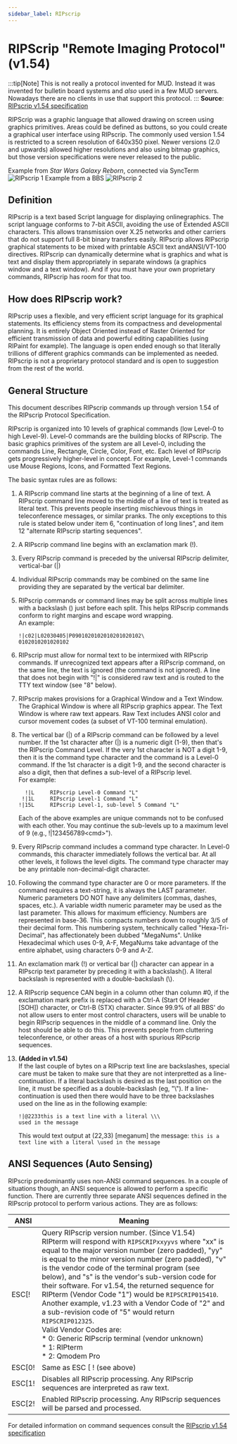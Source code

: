 ```yaml
---
sidebar_label: RIPscrip
---
```

# RIPScrip "Remote Imaging Protocol" (v1.54)

:::tip[Note]
This is not really a protocol invented for MUD. Instead it was invented for bulletin board systems and *also* used in a few MUD servers. Nowadays there are no clients in use that support this protocol.
:::
**Source**: [RIPscrip v1.54 specification](RIPScrip-1.54.doc)

RIPScrip was a graphic language that allowed drawing on screen using graphics primitives. Areas could be defined as buttons, so you could create a graphical user interface using RIPscrip. The commonly used version 1.54 is restricted to a screen resolution of 640x350 pixel. Newer versions (2.0 and upwards) allowed higher resolutions and also using bitmap graphics, but those version specifications were never released to the public. 

Example from *Star Wars Galaxy Reborn*, connected via SyncTerm
![RIPscrip 1](ripscrip1.webp)
Example from a BBS
![RIPscrip 2](ripscrip2.png)

## Definition

RIPscrip is a text based Script language for displaying onlinegraphics.  The script language conforms to 7-bit ASCII, avoiding the use of Extended ASCII characters.  This allows transmission over X.25 networks and other carriers that do not support full 8-bit binary transfers easily.  RIPscrip allows RIPscrip graphical statements to be mixed with printable ASCII text andANSI/VT-100 directives.  RIPscrip can dynamically determine what is graphics and what is text and display them appropriately in separate windows (a graphics window and a text window).  And if you must have your own proprietary commands, RIPscrip has room for that too.

## How does RIPscrip work?

RIPscrip uses a flexible, and very efficient script language for its graphical statements.  Its efficiency stems from its compactness and developmental planning.  It is entirely Object Oriented instead of Raster Oriented for efficient transmission of data and powerful editing capabilities (using RIPaint for example).  The language is open ended enough so that literally trillions of different graphics commands can be implemented as needed.  RIPscrip is not a proprietary protocol standard and is open to suggestion from the rest of the world.


## General Structure

This document describes RIPscrip commands up through version 1.54 of the RIPscrip Protocol Specification.

RIPscrip is organized into 10 levels of graphical commands (low Level-0 to high Level-9).  Level-0 commands are the building blocks of RIPscrip.  The basic graphics primitives of the system are all Level-0, including the commands Line, Rectangle, Circle, Color, Font, etc.  Each level of RIPscrip gets progressively higher-level in concept.  For example, Level-1 commands use Mouse Regions, Icons, and Formatted Text Regions.

The basic syntax rules are as follows:

1.  A RIPscrip command line starts at the beginning of a line of text.  A RIPscrip command line moved to the middle of a line of text is treated as literal text. This prevents people inserting mischievous things in teleconference messages, or similar pranks. The only exceptions to this rule is stated below under item 6, "continuation of long lines", and item 12 "alternate RIPscrip starting sequences".

2.  A RIPscrip command line begins with an exclamation mark (!).

3.  Every RIPscrip command is preceded by the universal RIPscrip delimiter, vertical-bar (|)

4.  Individual RIPscrip commands may be combined on the same line providing they are separated by the vertical bar delimiter.

5.  RIPscrip commands or command lines may be split across multiple lines with a backslash (\) just before each split.  This helps RIPscrip commands conform to right margins and escape word wrapping.<br/>
    An example:
    ```
    !|c02|L02030405|P0901020102010201020102\
    0102010201020102
    ```
6.  RIPscrip must allow for normal text to be intermixed with RIPscrip commands.  If unrecognized text appears after a RIPscrip command, on the same line, the text is ignored (the command is not ignored).  A line that does not begin with "!|" is considered raw text and is routed to the TTY text window (see "8" below).

7.  RIPscrip makes provisions for a Graphical Window and a Text Window.  The Graphical Window is where all RIPscrip graphics appear.  The Text Window is where raw text appears.  Raw Text includes ANSI color and cursor movement codes (a subset of VT-100 terminal emulation).

8.  The vertical bar (|) of a RIPscrip command can be followed by a level number.  If the 1st character after (|) is a numeric digit (1-9), then that's the RIPscrip Command Level.  If the very 1st character is NOT a digit 1-9, then it is the command type character and the command is a Level-0 command.  If the 1st character is a digit 1-9, and the second character is also a digit, then that defines a sub-level of a RIPscrip level.  
    For example:
    ```
      !|L     RIPscrip Level-0 Command "L"
     !|1L     RIPscrip Level-1 Command "L"
    !|15L     RIPscrip Level-1, sub-level 5 Command "L"
    ```
    Each of the above examples are unique commands not to be confused with each other.  You may continue the sub-levels up to a maximum level of 9 (e.g., !|123456789&lt;cmd&gt;").

9.  Every RIPscrip command includes a command type character.  In Level-0 commands, this character immediately follows the vertical bar.  At all other levels, it follows the level digits.  The command type character may be any printable non-decimal-digit character.

10. Following the command type character are 0 or more parameters. If the command requires a text-string, it is always the LAST parameter.  Numeric parameters DO NOT have any delimiters (commas, dashes, spaces, etc.).  A variable width numeric parameter may be used as the last parameter.  This allows for maximum efficiency.  Numbers are represented in base-36.  This compacts numbers down to roughly 3/5 of their decimal form. This numbering system, technically called "Hexa-Tri-Decimal", has affectionately been dubbed "MegaNums".  Unlike Hexadecimal which uses 0-9, A-F, MegaNums take advantage of the entire alphabet, using characters 0-9 and A-Z.

11. An exclamation mark (!) or vertical bar (|) character can appear in a RIPscrip text parameter by preceding it with a backslash(\). A literal backslash is represented with a double-backslash (\\).

12. A RIPscrip sequence CAN begin in a column other than column #0, if the exclamation mark prefix is replaced with a Ctrl-A (Start Of Header [SOH]) character, or Ctrl-B (STX) character.  Since 99.9% of all BBS' do not allow users to enter most control characters, users will be unable to begin RIPscrip sequences in the middle of a command line.  Only the host should be able to do this.  This prevents people from cluttering  teleconference, or other areas of a host with spurious RIPscrip sequences.

13. **(Added in v1.54)**<br/>
    If the last couple of bytes on a RIPscrip text line are backslashes, special care must be taken to make sure that they are not interpretted as a line-continuation.  If a literal backslash is desired as the last position on the line, it must be specified as a double-backslash (eg, "\\").  If a line- continuation is used then there would have to be three backslashes used on the line as in the following example: 
    ```                                                                  
    !|@2233this is a text line with a literal \\\
    used in the message 
    ```
    This would text output at (22,33) [meganum] the message:
    ``this is a text line with a literal \used in the message``

## ANSI Sequences (Auto Sensing)

RIPscrip predominantly uses non-ANSI command sequences.  In a couple of situations though, an ANSI sequence is allowed to perform a specific function. There are currently three separate ANSI sequences defined in the RIPscrip protocol to perform various actions.  They are as follows:

| ANSI   | Meaning                                                      |
| ------ | ------------------------------------------------------------ |
| ESC[!  | Query RIPscrip version number. (Since V1.54)<br />RIPterm will respond with ``RIPSCRIPxxyyvs`` where "xx" is equal to the major version number (zero padded), "yy" is equal to the minor version number (zero padded), "v" is the vendor code of the terminal program (see below), and "s" is the vendor's sub-version code for their software.  For v1.54, the returned sequence for RIPterm (Vendor Code "1") would be ``RIPSCRIP015410``.<br/>Another example, v1.23 with a Vendor Code of "2" and a sub-revision code of "5" would return ``RIPSCRIP012325``.<br/>Valid Vendor Codes are:<br/>* 0: Generic RIPscrip terminal (vendor unknown) <br />* 1: RIPterm<br />* 2: Qmodem Pro |
| ESC[0! | Same as ESC [ ! (see above)                                  |
| ESC[1! | Disables all RIPscrip processing.  Any RIPscrip sequences are interpreted as raw text. |
| ESC[2! | Enabled RIPscrip processing.  Any RIPscrip sequences will be parsed and processed. |


For detailed information on command sequences consult the [RIPscrip v1.54 specification](RIPScrip-1.54.doc)